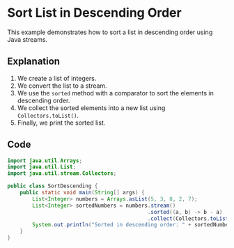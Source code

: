 # Sort List in Descending Order

This example demonstrates how to sort a list in descending order using Java streams.

## Explanation

1. We create a list of integers.
2. We convert the list to a stream.
3. We use the `sorted` method with a comparator to sort the elements in descending order.
4. We collect the sorted elements into a new list using `Collectors.toList()`.
5. Finally, we print the sorted list.

## Code

```java
import java.util.Arrays;
import java.util.List;
import java.util.stream.Collectors;

public class SortDescending {
    public static void main(String[] args) {
        List<Integer> numbers = Arrays.asList(5, 3, 8, 2, 7);
        List<Integer> sortedNumbers = numbers.stream()
                                             .sorted((a, b) -> b - a)
                                             .collect(Collectors.toList());
        System.out.println("Sorted in descending order: " + sortedNumbers);
    }
}
```